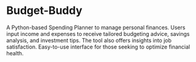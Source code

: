 # Budget-Buddy
A Python-based Spending Planner to manage personal finances. Users input income and expenses to receive tailored budgeting advice, savings analysis, and investment tips. The tool also offers insights into job satisfaction. Easy-to-use interface for those seeking to optimize financial health.
